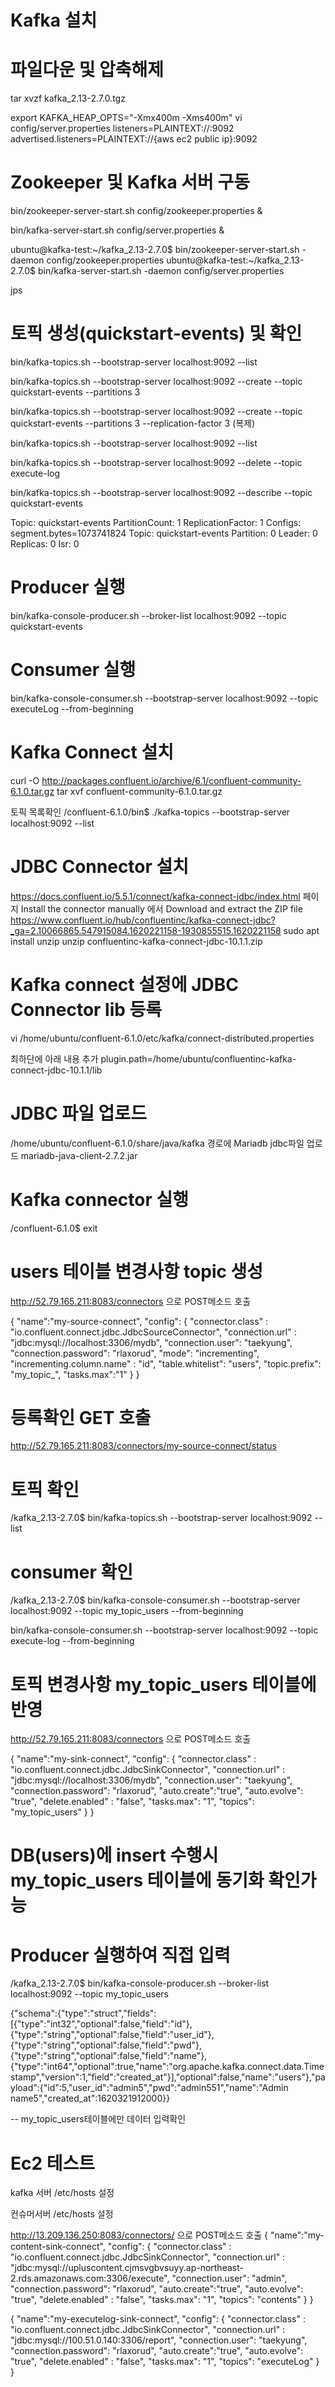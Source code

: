 
# Kafka 설치
# 파일다운 및 압축해제
 tar xvzf kafka_2.13-2.7.0.tgz

export KAFKA_HEAP_OPTS="-Xmx400m -Xms400m"
vi config/server.properties
listeners=PLAINTEXT://:9092
advertised.listeners=PLAINTEXT://{aws ec2 public ip}:9092

# Zookeeper 및 Kafka 서버 구동
bin/zookeeper-server-start.sh config/zookeeper.properties &

bin/kafka-server-start.sh config/server.properties &

ubuntu@kafka-test:~/kafka_2.13-2.7.0$ bin/zookeeper-server-start.sh -daemon config/zookeeper.properties
ubuntu@kafka-test:~/kafka_2.13-2.7.0$ bin/kafka-server-start.sh -daemon config/server.properties


jps

# 토픽 생성(quickstart-events) 및 확인
bin/kafka-topics.sh --bootstrap-server localhost:9092 --list

bin/kafka-topics.sh --bootstrap-server localhost:9092 --create --topic quickstart-events --partitions 3

bin/kafka-topics.sh --bootstrap-server localhost:9092 --create --topic quickstart-events --partitions 3 --replication-factor 3  (복제)

bin/kafka-topics.sh --bootstrap-server localhost:9092 --list

bin/kafka-topics.sh --bootstrap-server localhost:9092 --delete --topic execute-log

bin/kafka-topics.sh --bootstrap-server localhost:9092 --describe --topic quickstart-events



Topic: quickstart-events        PartitionCount: 1       ReplicationFactor: 1    Configs: segment.bytes=1073741824
        Topic: quickstart-events        Partition: 0    Leader: 0       Replicas: 0     Isr: 0

# Producer 실행
bin/kafka-console-producer.sh --broker-list localhost:9092 --topic quickstart-events

# Consumer 실행
bin/kafka-console-consumer.sh --bootstrap-server localhost:9092 --topic executeLog --from-beginning



# Kafka Connect 설치
curl -O http://packages.confluent.io/archive/6.1/confluent-community-6.1.0.tar.gz
tar xvf confluent-community-6.1.0.tar.gz

토픽 목록확인
/confluent-6.1.0/bin$ ./kafka-topics --bootstrap-server localhost:9092 --list

# JDBC Connector 설치
https://docs.confluent.io/5.5.1/connect/kafka-connect-jdbc/index.html 페이지 Install the connector manually 에서 Download and extract the ZIP file
https://www.confluent.io/hub/confluentinc/kafka-connect-jdbc?_ga=2.10066865.547915084.1620221158-1930855515.1620221158
sudo apt install unzip
unzip confluentinc-kafka-connect-jdbc-10.1.1.zip

# Kafka connect 설정에 JDBC Connector lib 등록
vi /home/ubuntu/confluent-6.1.0/etc/kafka/connect-distributed.properties

최하단에 아래 내용 추가
plugin.path=/home/ubuntu/confluentinc-kafka-connect-jdbc-10.1.1/lib

# JDBC 파일 업로드
/home/ubuntu/confluent-6.1.0/share/java/kafka 경로에 Mariadb jdbc파일 업로드
mariadb-java-client-2.7.2.jar


# Kafka connector 실행
/confluent-6.1.0$ exit


# users 테이블 변경사항 topic 생성
http://52.79.165.211:8083/connectors 으로 POST메소드 호출

{
    "name":"my-source-connect",
    "config": {
        "connector.class" : "io.confluent.connect.jdbc.JdbcSourceConnector",
        "connection.url" : "jdbc:mysql://localhost:3306/mydb",
        "connection.user": "taekyung",
        "connection.password": "rlaxorud",
        "mode": "incrementing",
        "incrementing.column.name" : "id",
        "table.whitelist": "users",
        "topic.prefix": "my_topic_",
        "tasks.max":"1"
    }
}


# 등록확인 GET 호출
http://52.79.165.211:8083/connectors/my-source-connect/status

# 토픽 확인
/kafka_2.13-2.7.0$ bin/kafka-topics.sh --bootstrap-server localhost:9092 --list

# consumer 확인
/kafka_2.13-2.7.0$ bin/kafka-console-consumer.sh --bootstrap-server localhost:9092 --topic my_topic_users --from-beginning

bin/kafka-console-consumer.sh --bootstrap-server localhost:9092 --topic execute-log --from-beginning

# 토픽 변경사항 my_topic_users 테이블에 반영
http://52.79.165.211:8083/connectors 으로 POST메소드 호출

{
    "name":"my-sink-connect",
    "config": {
        "connector.class" : "io.confluent.connect.jdbc.JdbcSinkConnector",
        "connection.url" : "jdbc:mysql://localhost:3306/mydb",
        "connection.user": "taekyung",
        "connection.password": "rlaxorud",
        "auto.create":"true",
        "auto.evolve": "true",
        "delete.enabled" : "false",
        "tasks.max": "1",
        "topics": "my_topic_users"
    }
}

# DB(users)에 insert 수행시 my_topic_users 테이블에 동기화 확인가능


# Producer 실행하여 직접 입력
/kafka_2.13-2.7.0$ bin/kafka-console-producer.sh --broker-list localhost:9092 --topic my_topic_users

{"schema":{"type":"struct","fields":[{"type":"int32","optional":false,"field":"id"},{"type":"string","optional":false,"field":"user_id"},{"type":"string","optional":false,"field":"pwd"},{"type":"string","optional":false,"field":"name"},{"type":"int64","optional":true,"name":"org.apache.kafka.connect.data.Timestamp","version":1,"field":"created_at"}],"optional":false,"name":"users"},"payload":{"id":5,"user_id":"admin5","pwd":"admin551","name":"Admin name5","created_at":1620321912000}}

-- my_topic_users테이블에만 데이터 입력확인



# Ec2 테스트
kafka 서버 /etc/hosts 설정 

컨슈머서버 /etc/hosts 설정



http://13.209.136.250:8083/connectors/ 으로 POST메소드 호출
{
    "name":"my-content-sink-connect",
    "config": {
        "connector.class" : "io.confluent.connect.jdbc.JdbcSinkConnector",
        "connection.url" : "jdbc:mysql://upluscontent.cjmsvgbvsuyy.ap-northeast-2.rds.amazonaws.com:3306/execute",
        "connection.user": "admin",
        "connection.password": "rlaxorud",
        "auto.create":"true",
        "auto.evolve": "true",
        "delete.enabled" : "false",
        "tasks.max": "1",
        "topics": "contents"
    }
}


{
    "name":"my-executelog-sink-connect",
    "config": {
        "connector.class" : "io.confluent.connect.jdbc.JdbcSinkConnector",
        "connection.url" : "jdbc:mysql://100.51.0.140:3306/report",
        "connection.user": "taekyung",
        "connection.password": "rlaxorud",
        "auto.create":"true",
        "auto.evolve": "true",
        "delete.enabled" : "false",
        "tasks.max": "1",
        "topics": "executeLog"
    }
}